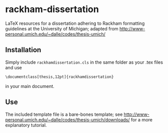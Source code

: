 # rackham-dissertation
LaTeX resources for a dissertation adhering to Rackham formatting guidelines at the University of Michigan; adapted from http://www-personal.umich.edu/~dalle/codes/thesis-umich/

## Installation
Simply include `rackhamdissertation.cls` in the same folder as your .tex files and use 
```
\documentclass[thesis,12pt]{rackhamdissertation}
```
in your main document.

## Use
The included template file is a bare-bones template; see http://www-personal.umich.edu/~dalle/codes/thesis-umich/downloads/ for a more explanatory tutorial.
 
